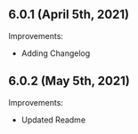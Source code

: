 ## 6.0.1 (April 5th, 2021)

Improvements:
* Adding Changelog

## 6.0.2 (May 5th, 2021)

Improvements:
* Updated Readme
